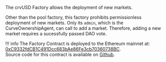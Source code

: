 The crvUSD Factory allows the deployment of new markets.

Other than the pool factory, this factory prohibits permissionless deployment of new markets. Only its `admin`, which is the CurveOwnershipAgent, can call to add a market. Therefore, adding a new market requires a sucessfully passed DAO vote.

!!! info
    The Factory Contract is deployed to the Ethereum mainnet at: [0xC9332fdCB1C491Dcc683bAe86Fe3cb70360738BC](https://etherscan.io/address/0xC9332fdCB1C491Dcc683bAe86Fe3cb70360738BC).  
    Source code for this contract is available on [Github](https://github.com/curvefi/curve-stablecoin/blob/master/contracts/ControllerFactory.vy).
